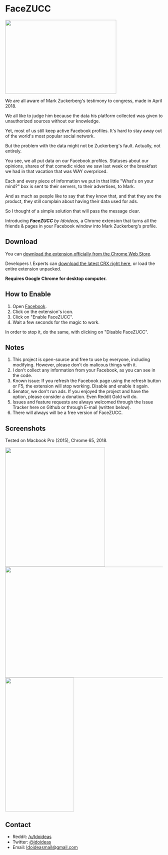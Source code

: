 # FaceZUCC

<img src="https://i.imgur.com/cyzY1nA.jpg" width="355" height="236">

We are all aware of Mark Zuckerberg's testimony to congress, made in April 2018.

We all like to judge him because the data his platform collected was given to unauthorized sources without our knowledge.

Yet, most of us still keep active Facebook profiles. It's hard to stay away out of the world's most popular social network.

But the problem with the data might not be Zuckerberg's fault. Actually, not entirely.

You see, we all put data on our Facebook profiles. Statuses about our opinions, shares of that comedic video we saw last week or the breakfast we had in that vacation that was WAY overpriced.

Each and every piece of information we put in that little "What's on your mind?" box is sent to their servers, to their advertises, to Mark.

And as much as people like to say that they know that, and that they are the product, they still complain about having their data used for ads.

So I thought of a simple solution that will pass the message clear.

Introducing ***FaceZUCC*** *by Idoideas*, a Chrome extension that turns all the friends & pages in your Facebook window into Mark Zuckerberg's profile. 

## Download

You can [download the extension officially from the Chrome Web Store](https://chrome.google.com/webstore/detail/facezucc/lelmbedkbnipcfojmhmaondconbpooan).

Developers \ Experts can [download the latest CRX right here](https://github.com/idoideas/FaceZUCC/raw/master/FaceZUCC.crx), or load the entire extension unpacked.

**Requires Google Chrome for desktop computer.**

## How to Enable

1. Open [Facebook](https://www.facebook.com/).
2. Click on the extension's icon.
3. Click on "Enable FaceZUCC".
4. Wait a few seconds for the magic to work.

In order to stop it, do the same, with clicking on "Disable FaceZUCC".

## Notes

1. This project is open-source and free to use by everyone, including modifying. However, please don't do malicous things with it.
2. I don't collect any information from your Facebook, as you can see in the code.
3. Known issue: If you refresh the Facebook page using the refresh button or F5, the extension will stop working. Disable and enable it again.
4. Senator, we don't run ads. If you enjoyed the project and have the option, please consider a donation. Even Reddit Gold will do.
5. Issues and feature requests are always welcomed through the Issue Tracker here on Github or through E-mail (written below).
6. There will always will be a free version of FaceZUCC.

## Screenshots

Tested on Macbook Pro (2015), Chrome 65, 2018.

<img src="https://i.imgur.com/rlI93Wl.png" width="319" height="382">
<img src="https://i.imgur.com/yyYooQ9.png" width="532" height="355">
<img src="https://i.imgur.com/oDxSpJI.png" width="220" height="428">

## Contact

* Reddit: [/u/Idoideas](https://www.reddit.com/user/idoideas)
* Twitter: [@idoideas](https://www.twitter.com/idoideas)
* Email: Idoideasmail@gmail.com
